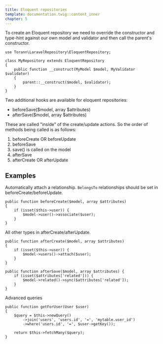 ```yaml
---
title: Eloquent repositories
template: documentation.twig::content_inner
chapter: 5
---
```

To create an Eloquent repository we need to override the constructor and type-hint against our own model and validator and then call the parent's constructor.

```
use Torann\LaravelRepository\EloquentRepository;

class MyRepository extends EloquentRepository
{
    public function __construct(MyModel $model, MyValidator $validator)
    {
        parent::__construct($model, $validator);
    }
}
```

Two additional hooks are available for eloquent repositories:

- beforeSave($model, array $attributes)
- afterSave($model, array $attributes)

These are called "inside" of the create/update actions. So the order of methods being called is as follows:

1. beforeCreate OR beforeUpdate
2. beforeSave
3. save() is called on the model
4. afterSave
5. afterCreate OR afterUpdate

## Examples

Automatically attach a relationship. `BelongsTo` relationships should be set in beforeCreate/beforeUpdate.

```
public function beforeCreate($model, array $attributes)
{
    if (isset($this->user)) {
        $model->user()->associate($user);
    }
}
```

All other types in afterCreate/afterUpdate.

```
public function afterCreate($model, array $attributes)
{
    if (isset($this->user)) {
        $model->users()->attach($user);
    }
}

public function afterSave($model, array $attributes) {
    if (isset($attributes['related'])) {
        $model->related()->sync($attributes['related']);
    }
}
```

Advanced queries

```
public function getForUser(User $user)
{
    $query = $this->newQuery()
        ->join('users', 'users.id', '=', 'mytable.user_id')
        ->where('users.id', '=', $user->getKey());

    return $this->fetchMany($query);
}
```